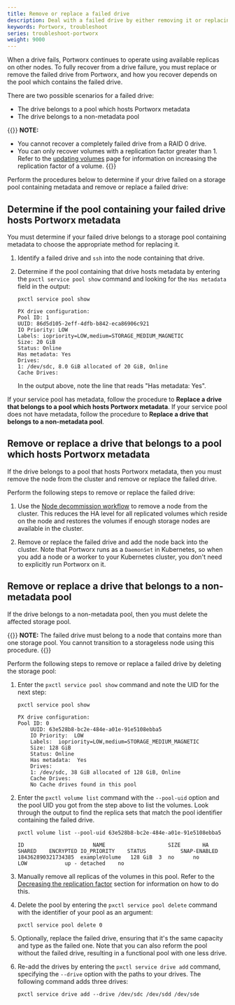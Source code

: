 ```yaml
---
title: Remove or replace a failed drive
description: Deal with a failed drive by either removing it or replacing it
keywords: Portworx, troubleshoot
series: troubleshoot-portworx
weight: 9000
---
```


When a drive fails, Portworx continues to operate using available replicas on other nodes. To fully recover from a drive failure, you must replace or remove the failed drive from Portworx, and how you recover depends on the pool which contains the failed drive.

There are two possible scenarios for a failed drive:

* The drive belongs to a pool which hosts Portworx metadata
* The drive belongs to a non-metadata pool

{{<info>}}
**NOTE:**

* You cannot recover a completely failed drive from a RAID 0 drive.
* You can only recover volumes with a replication factor greater than 1. Refer to the [updating volumes](/reference/cli/updating-volumes#update-a-volume-s-replication-factor) page for information on increasing the replication factor of a volume.
{{</info>}}

Perform the procedures below to determine if your drive failed on a storage pool containing metadata and remove or replace a failed drive:

## Determine if the pool containing your failed drive hosts Portworx metadata

You must determine if your failed drive belongs to a storage pool containing metadata to choose the appropriate method for replacing it.

1. Identify a failed drive and `ssh` into the node containing that drive.

2. Determine if the pool containing that drive hosts metadata by entering the `pxctl service pool show` command and looking for the `Has metadata` field in the output:

    ```text
    pxctl service pool show
    ```
    ```output
    PX drive configuration:
    Pool ID: 1
    UUID: 86d5d105-2eff-4dfb-b842-eca86906c921
    IO Priority: LOW
    Labels: iopriority=LOW,medium=STORAGE_MEDIUM_MAGNETIC
    Size: 20 GiB
    Status: Online
    Has metadata: Yes
    Drives:
    1: /dev/sdc, 8.0 GiB allocated of 20 GiB, Online
    Cache Drives:
    ```

    In the output above, note the line that reads "Has metadata: Yes".

If your service pool has metadata, follow the procedure to **Replace a drive that belongs to a pool which hosts Portworx metadata**. If your service pool does not have metadata, follow the procedure to **Replace a drive that belongs to a non-metadata pool**.

## Remove or replace a drive that belongs to a pool which hosts Portworx metadata

If the drive belongs to a pool that hosts Portworx metadata, then you must remove the node from the cluster and remove or replace the failed drive.

Perform the following steps to remove or replace the failed drive:

1. Use the [Node decommission workflow](/operations/operate-kubernetes/uninstall/decommission-a-node/#migrate-application-pods-using-portworx-volumes-that-are-running-on-this-node) to remove a node from the cluster. This reduces the HA level for all replicated volumes which reside on the node and restores the volumes if enough storage nodes are available in the cluster.

2. Remove or replace the failed drive and add the node back into the cluster. Note that Portworx runs as a `DaemonSet` in Kubernetes, so when you add a node or a worker to your Kubernetes cluster, you don't need to explicitly run Portworx on it.

## Remove or replace a drive that belongs to a non-metadata pool

If the drive belongs to a non-metadata pool, then you must delete the affected storage pool.

{{<info>}}
**NOTE:** The failed drive must belong to a node that contains more than one storage pool. You cannot transition to a storageless node using this procedure.
{{</info>}}

Perform the following steps to remove or replace a failed drive by deleting the storage pool:

1. Enter the `pxctl service pool show` command and note the UID for the next step:

    ```text
    pxctl service pool show
    ```
    ```output
    PX drive configuration:
    Pool ID: 0
        UUID: 63e528b8-bc2e-484e-a01e-91e5108ebba5
        IO Priority:  LOW
        Labels:  iopriority=LOW,medium=STORAGE_MEDIUM_MAGNETIC
        Size: 128 GiB
        Status: Online
        Has metadata:  Yes
        Drives:
        1: /dev/sdc, 38 GiB allocated of 128 GiB, Online
        Cache Drives:
        No Cache drives found in this pool
    ```

2. Enter the `pxctl volume list` command with the `--pool-uid` option and the pool UID you got from the step above to list the volumes. Look through the output to find the replica sets that match the pool identifier containing the failed drive.

    ```text
    pxctl volume list --pool-uid 63e528b8-bc2e-484e-a01e-91e5108ebba5
    ```
    ```output
    ID			            NAME					SIZE	   HA SHARED	ENCRYPTED IO_PRIORITY	 STATUS		      SNAP-ENABLED
    184362890321734385	exampleVolume	128 GiB  3  no	    no		    LOW		       up - detached	no
    ```

3. Manually remove all replicas of the volumes in this pool. Refer to the [Decreasing the replication factor](/reference/cli/updating-volumes/#decreasing-the-replication-factor) section for information on how to do this.

4. Delete the pool by entering the `pxctl service pool delete` command with the identifier of your pool as an argument:

    ```text
    pxctl service pool delete 0
    ```

5. Optionally, replace the failed drive, ensuring that it's the same capacity and type as the failed one. Note that you can also reform the pool without the failed drive, resulting in a functional pool with one less drive.

6. Re-add the drives by entering the `pxctl service drive add` command, specifying the `--drive` option with the paths to your drives. The following command adds three drives:

    ```text
    pxctl service drive add --drive /dev/sdc /dev/sdd /dev/sde
    ```
